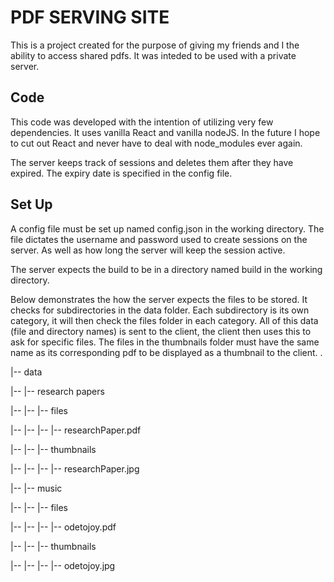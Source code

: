 # PDF SERVING SITE

This is a project created for the purpose of giving my friends and I the ability to access shared pdfs. It was inteded to be used with a private server.

## Code 

This code was developed with the intention of utilizing very few dependencies. It uses vanilla React and vanilla nodeJS. In the future I hope to cut out React and never have to deal with node_modules ever again.

The server keeps track of sessions and deletes them after they have expired. The expiry date is specified in the config file.

## Set Up

A config file must be set up named config.json in the working directory. The file dictates the username and password used to create sessions on the server. As well as how long the server will keep the session active. 

The server expects the build to be in a directory named build in the working directory.

Below demonstrates the how the server expects the files to be stored. It checks for subdirectories in the data folder. Each subdirectory is its own category, it will then check the files folder in each category. All of this data (file and directory names) is sent to the client, the client then uses this to ask for specific files. The files in the thumbnails folder must have the same name as its corresponding pdf to be displayed as a thumbnail to the client. 
.

|-- data

|-- |-- research papers

|-- |-- |-- files

|-- |-- |-- |-- researchPaper.pdf

|-- |-- |-- thumbnails

|-- |-- |-- |-- researchPaper.jpg

|-- |-- music

|-- |-- |-- files

|-- |-- |-- |-- odetojoy.pdf

|-- |-- |-- thumbnails

|-- |-- |-- |-- odetojoy.jpg
